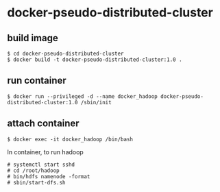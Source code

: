 # docker-pseudo-distributed-cluster

## build image

```
$ cd docker-pseudo-distributed-cluster
$ docker build -t docker-pseudo-distributed-cluster:1.0 .
```

## run container

```
$ docker run --privileged -d --name docker_hadoop docker-pseudo-distributed-cluster:1.0 /sbin/init
```

## attach container

```
$ docker exec -it docker_hadoop /bin/bash
```

In container, to run hadoop

```
# systemctl start sshd
# cd /root/hadoop
# bin/hdfs namenode -format
# sbin/start-dfs.sh
```
